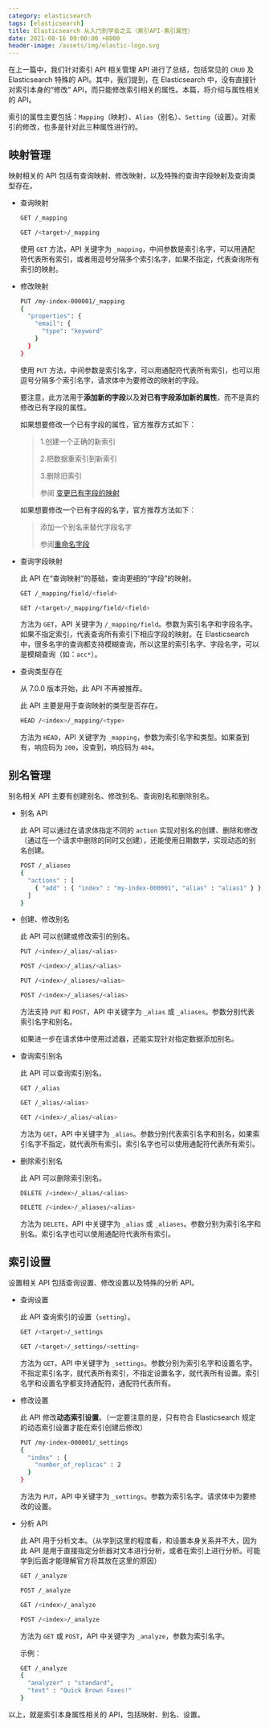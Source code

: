```yaml
---
category: elasticsearch
tags: [elasticsearch]
title: Elasticsearch 从入门到学会之五（索引API-索引属性）
date: 2021-08-16 09:00:00 +0800
header-image: /assets/img/elastic-logo.svg
---
```


在上一篇中，我们针对索引 API 相关管理 API 进行了总结，包括常见的 `CRUD` 及 Elasticsearch 特殊的 API。其中，我们提到，在 Elasticsearch 中，没有直接针对索引本身的“修改” API，而只能修改索引相关的属性。本篇，将介绍与属性相关的 API。

<!-- more -->

索引的属性主要包括：`Mapping`（映射）、`Alias`（别名）、`Setting`（设置）。对索引的修改，也多是针对此三种属性进行的。

## 映射管理

映射相关的 API 包括有查询映射、修改映射，以及特殊的查询字段映射及查询类型存在。

- 查询映射

  ```bash
  GET /_mapping
  
  GET /<target>/_mapping
  ```

  使用 `GET` 方法，API 关键字为 `_mapping`，中间参数是索引名字，可以用通配符代表所有索引，或者用逗号分隔多个索引名字，如果不指定，代表查询所有索引的映射。

- 修改映射

  ```bash
  PUT /my-index-000001/_mapping
  {
    "properties": {
      "email": {
        "type": "keyword"
      }
    }
  }
  ```

  使用 `PUT` 方法，中间参数是索引名字，可以用通配符代表所有索引，也可以用逗号分隔多个索引名字，请求体中为要修改的映射的字段。

  要注意，此方法用于**添加新的字段**以及**对已有字段添加新的属性**，而不是真的修改已有字段的属性。

  如果想要修改一个已有字段的属性，官方推荐方式如下：

  > 1.创建一个正确的新索引
  >
  > 2.把数据重索引到新索引
  >
  > 3.删除旧索引
  >
  > 参阅 [变更已有字段的映射](https://docs.es.shiyueshuyi.xyz/#/rest_apis/index_apis/update_mapping?id=%e4%bf%ae%e6%94%b9%e5%b7%b2%e6%9c%89%e5%ad%97%e6%ae%b5%e7%9a%84%e6%98%a0%e5%b0%84)

  如果想要修改一个已有字段的名字，官方推荐方法如下：

  > 添加一个别名来替代字段名字
  >
  > 参阅[重命名字段](https://docs.es.shiyueshuyi.xyz/#/rest_apis/index_apis/update_mapping?id=%e9%87%8d%e5%91%bd%e5%90%8d%e5%ad%97%e6%ae%b5)

- 查询字段映射

  此 API  在“查询映射”的基础，查询更细的“字段”的映射。

  ```bash
  GET /_mapping/field/<field>
  
  GET /<target>/_mapping/field/<field>
  ```

  方法为 `GET`，API 关键字为 `/_mapping/field`。参数为索引名字和字段名字。如果不指定索引，代表查询所有索引下相应字段的映射。在 Elasticsearch 中，很多名字的查询都支持模糊查询，所以这里的索引名字、字段名字，可以是模糊查询（如：`acc*`）。

- 查询类型存在

  从 7.0.0 版本开始，此 API 不再被推荐。

  此 API 主要是用于查询映射的类型是否存在。

  ```bash
  HEAD /<index>/_mapping/<type>
  ```

  方法为 `HEAD`，API 关键字为 `_mapping`，参数为索引名字和类型。如果查到有，响应码为 `200`，没查到，响应码为 `404`。

## 别名管理

别名相关 API 主要有创建别名、修改别名、查询别名和删除别名。

- 别名 API

  此 API 可以通过在请求体指定不同的 `action` 实现对别名的创建、删除和修改（通过在一个请求中删除的同时又创建），还能使用日期数学，实现动态的别名创建。

  ```bash
  POST /_aliases
  {
    "actions" : [
      { "add" : { "index" : "my-index-000001", "alias" : "alias1" } }
    ]
  }
  ```

- 创建、修改别名

  此 API 可以创建或修改索引的别名。

  ```bash
  PUT /<index>/_alias/<alias>
  
  POST /<index>/_alias/<alias>
  
  PUT /<index>/_aliases/<alias>
  
  POST /<index>/_aliases/<alias>
  ```

  方法支持 `PUT` 和 `POST`，API 中关键字为 `_alias` 或 `_aliases`。参数分别代表索引名字和别名。

  如果进一步在请求体中使用过滤器，还能实现针对指定数据添加别名。

- 查询索引别名

  此 API 可以查询索引别名。

  ```bash
  GET /_alias
  
  GET /_alias/<alias>
  
  GET /<index>/_alias/<alias>
  ```

  方法为 `GET`，API 中关键字为 `_alias`。参数分别代表索引名字和别名，如果索引名字不指定，就代表所有索引。索引名字也可以使用通配符代表所有索引。

- 删除索引别名

  此 API 可以删除索引别名。

  ```bash
  DELETE /<index>/_alias/<alias>
  
  DELETE /<index>/_aliases/<alias>
  ```

  方法为 `DELETE`，API 中关键字为 `_alias` 或 `_aliases`。参数分别为索引名字和别名。索引名字也可以使用通配符代表所有索引。

## 索引设置

设置相关 API 包括查询设置、修改设置以及特殊的分析 API。

- 查询设置

  此 API 查询索引的设置（`setting`）。

  ```bash
  GET /<target>/_settings
  
  GET /<target>/_settings/<setting>
  ```

  方法为 `GET`，API 中关键字为 `_settings`。参数分别为索引名字和设置名字。不指定索引名字，就代表所有索引，不指定设置名字，就代表所有设置。索引名字和设置名字都支持通配符，通配符代表所有。

- 修改设置

  此 API 修改**动态索引设置**。（一定要注意的是，只有符合 Elasticsearch 规定的动态索引设置才能在索引创建后修改）

  ```bash
  PUT /my-index-000001/_settings
  {
    "index" : {
      "number_of_replicas" : 2
    }
  }
  ```

  方法为 `PUT`，API 中关键字为 `_settings`。参数为索引名字。请求体中为要修改的设置。

- 分析 API

  此 API 用于分析文本。（从学到这里的程度看，和设置本身关系并不大，因为此 API 是用于直接指定分析器对文本进行分析，或者在索引上进行分析。可能学到后面才能理解官方将其放在这里的原因）

  ```bash
  GET /_analyze
  
  POST /_analyze
  
  GET /<index>/_analyze
  
  POST /<index>/_analyze
  ```

  方法为 `GET` 或 `POST`，API 中关键字为 `_analyze`，参数为索引名字。

  示例：

  ```bash
  GET /_analyze
  {
    "analyzer" : "standard",
    "text" : "Quick Brown Foxes!"
  }
  ```

以上，就是索引本身属性相关的 API，包括映射、别名、设置。
